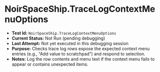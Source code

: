 # NoirSpaceShip.TraceLogContextMenuOptions

- **Test Id:** `NoirSpaceShip.TraceLogContextMenuOptions`
- **Current Status:** Not Run (pending debugging)
- **Last Attempt:** Not yet executed in this debugging session
- **Purpose:** Checks trace log rows expose the expected context menu entries (e.g., “Add value to scratchpad”) and respond to selection.
- **Notes:** Log the row contents and menu text if the context menu fails to appear or contains unexpected items.
